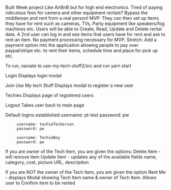 Built Week project
Like AirBnB but for high end electronics. Tired of paying ridiculous fees for camera and other equipment rentals? Bypass the middleman and rent from a real person! MVP:   They can then set up items they have for rent such as cameras, TVs, Party equipment like speakers/fog machines etc. Users will be able to Create, Read, Update and Delete rental data. A 2nd user can log in and see items that users have for rent and ask to rent an item. No payment processing necessary for MVP. Stretch: Add a payment option into the application allowing people to pay over paypal/stripe etc. to rent their items, schedule time and place for pick up etc.


To run, naviate to use-my-tech-stuff2/src and run 
    yarn start

Login
Displays login modal

Join Use My tech Stuff
Displays modal to register a new user

Techies
Displays page of registered users

Logout
Takes user back to main page

Default logins established
         username: pt-test
         password: pw 

         username: techieTecherson
         password: pw

         username: TechieBoy
         password: pw


If you are owner of the Tech Item, you are given the options:
    Delete Item - will remove item
    Update Item - updates any of the available fields
                    name, category, cost, picture URL, description

If you are NOT the owner of the Tech Item, you are given the option
    Rent Me - displays Modal showing Tech Item name & owner of Tech Item. Allows user to Confirm item to be rented


